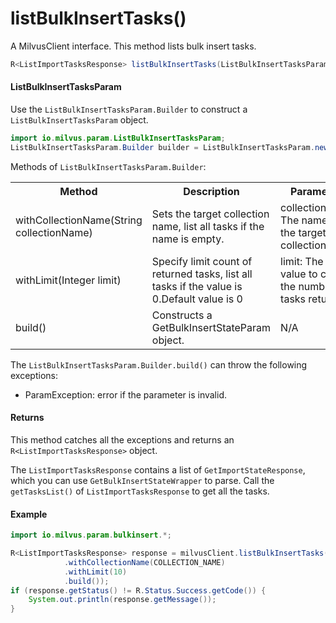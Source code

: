 # listBulkInsertTasks()

A MilvusClient interface. This method lists bulk insert tasks.

```java
R<ListImportTasksResponse> listBulkInsertTasks(ListBulkInsertTasksParam requestParam);
```

#### ListBulkInsertTasksParam

Use the `ListBulkInsertTasksParam.Builder` to construct a `ListBulkInsertTasksParam` object.

```java
import io.milvus.param.ListBulkInsertTasksParam;
ListBulkInsertTasksParam.Builder builder = ListBulkInsertTasksParam.newBuilder();
```

Methods of `ListBulkInsertTasksParam.Builder`:

<table>
    <tr>
        <th>Method</th>
        <th>Description</th>
        <th>Parameters</th>
    </tr>
    <tr>
        <td>withCollectionName(String collectionName)</td>
        <td>Sets the target collection name, list all tasks if the name is empty.</td>
        <td>collectionName: The name of the target collection.</td>
    </tr>
    <tr>
        <td>withLimit(Integer limit)</td>
        <td>Specify limit count of returned tasks, list all tasks if the value is 0.Default value is 0</td>
        <td>limit: The limit value to control the numbe of tasks returned.</td>
    </tr>
    <tr>
        <td>build()</td>
        <td>Constructs a GetBulkInsertStateParam object.</td>
        <td>N/A</td>
    </tr>
</table>

The `ListBulkInsertTasksParam.Builder.build()` can throw the following exceptions:

- ParamException: error if the parameter is invalid.

#### Returns

This method catches all the exceptions and returns an `R<ListImportTasksResponse>` object.

The `ListImportTasksResponse` contains a list of `GetImportStateResponse`, which you can use `GetBulkInsertStateWrapper` to parse. Call the `getTasksList()` of `ListImportTasksResponse` to get all the tasks.

#### Example

```java
import io.milvus.param.bulkinsert.*;

R<ListImportTasksResponse> response = milvusClient.listBulkInsertTasks(ListBulkInsertTasksParam.newBuilder()
            .withCollectionName(COLLECTION_NAME)
            .withLimit(10)
            .build());
if (response.getStatus() != R.Status.Success.getCode()) {
    System.out.println(response.getMessage());
}
```
